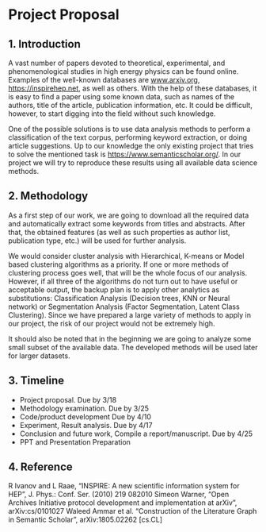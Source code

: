 # Project Proposal

## 1. Introduction

A vast number of papers devoted to theoretical, experimental, and phenomenological studies in high energy physics can be found online. Examples of the well-known databases are www.arxiv.org, https://inspirehep.net, as well as others. With the help of these databases, it is easy to find a paper using some known data, such as names of the authors, title of the article, publication information, etc. It could be difficult, however, to start digging into the field without such knowledge. 

One of the possible solutions is to use data analysis methods to perform a classification of the text corpus, performing keyword extraction, or doing article suggestions. Up to our knowledge the only existing project that tries to solve the mentioned task is https://www.semanticscholar.org/. In our project we will try to reproduce these results using all available data science methods.

## 2. Methodology

As a first step of our work, we are going to download all the required data and automatically extract some keywords from titles and abstracts. After that, the obtained features (as well as such properties as author list, publication type, etc.) will be used for further analysis.

We would consider cluster analysis with Hierarchical, K-means or Model based clustering algorithms as a priority. If one or more methods of clustering process goes well, that will be the whole focus of our analysis. However, if all three of the algorithms do not turn out to have useful or acceptable output, the backup plan is to apply other analytics as substitutions: Classification Analysis (Decision trees, KNN or Neural network) or Segmentation Analysis (Factor Segmentation, Latent Class Clustering). Since we have prepared a large variety of methods to apply in our project, the risk of our project would not be extremely high.

It should also be noted that in the beginning we are going to analyze some small subset of the available data. The developed methods will be used later for larger datasets.

## 3. Timeline

* Project proposal.	Due by 3/18
* Methodology examination.	Due by 3/25
* Code/product development	Due by 4/10
* Experiment, Result analysis.	Due by 4/17
* Conclusion and future work, Compile a report/manuscript.	Due by 4/25
* PPT and Presentation Preparation	

## 4. Reference

R Ivanov and L Raae, “INSPIRE: A new scientific information system for HEP”, J. Phys.: Conf. Ser. (2010) 219 082010
Simeon Warner, “Open Archives Initiative protocol development and implementation at arXiv”, arXiv:cs/0101027
Waleed Ammar et al. “Construction of the Literature Graph in Semantic Scholar”, arXiv:1805.02262 [cs.CL]